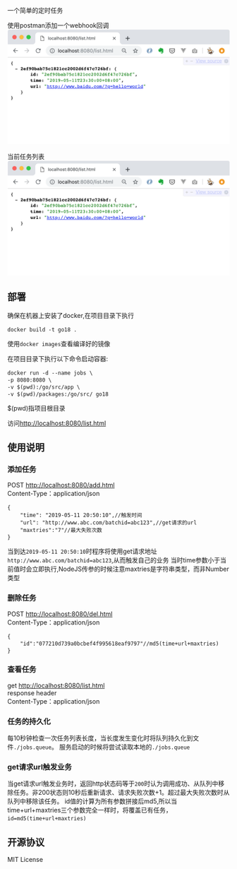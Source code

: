 一个简单的定时任务    

使用postman添加一个webhook回调
![images/list.png](images/list.png)


当前任务列表
![images/list.png](images/list.png)


## 部署
确保在机器上安装了docker,在项目目录下执行
```
docker build -t go18 .
```

使用`docker images`查看编译好的镜像   


在项目目录下执行以下命令启动容器:
```
docker run -d --name jobs \
-p 8080:8080 \
-v $(pwd):/go/src/app \
-v $(pwd)/packages:/go/src/ go18
```
$(pwd)指项目根目录

访问[http://localhost:8080/list.html](http://localhost:8080/list.html)



## 使用说明
### 添加任务
POST [http://localhost:8080/add.html](http://localhost:8080/add.html)     
Content-Type：application/json   

```
{
    "time": "2019-05-11 20:50:10",//触发时间
    "url": "http://www.abc.com/batchid=abc123",//get请求的url
    "maxtries":"7"//最大失败次数
}
```
当到达`2019-05-11 20:50:10`时程序将使用get请求地址`http://www.abc.com/batchid=abc123`,从而触发自己的业务
当时time参数小于当前值时会立即执行,NodeJS传参的时候注意maxtries是字符串类型，而非Number类型

### 删除任务
POST [http://localhost:8080/del.html](http://localhost:8080/del.html)    
Content-Type：application/json   
```
{
	"id":"077210d739a0bcbef4f995618eaf9797"//md5(time+url+maxtries)
}
```


### 查看任务
get [http://localhost:8080/list.html](http://localhost:8080/list.html)      
response header   
Content-Type：application/json   

### 任务的持久化
每10秒钟检查一次任务列表长度，当长度发生变化时将队列持久化到文件`./jobs.queue`。
服务启动的时候将尝试读取本地的`./jobs.queue`

### get请求url触发业务
当get请求url触发业务时，返回http状态码等于`200`时认为调用成功、从队列中移除任务。非200状态则10秒后重新请求、请求失败次数+1。超过最大失败次数时从队列中移除该任务。
id值的计算为所有参数拼接后md5,所以当time+url+maxtries三个参数完全一样时，将覆盖已有任务，`id=md5(time+url+maxtries)`


## 开源协议
MIT License